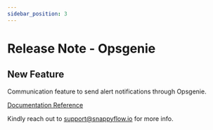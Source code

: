 ```yaml
---
sidebar_position: 3 
---
```

# Release Note - Opsgenie

## New Feature

Communication feature to send alert notifications through Opsgenie.

[Documentation Reference](/docs/sidebar-sf-selfhosted-turbo/Alerts_notifications/Notifications/Create_Notification_Channel/opsGenie)

Kindly reach out to [support@snappyflow.io](mailto:support@snappyflow.io) for more info.
